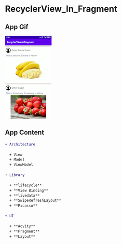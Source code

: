 # RecyclerView_In_Fragment

## App Gif
![](https://github.com/omerfarukgzl/RecyclerView_In_Fragment/blob/main/gif/Recycler-In-Fragment.gif)

## App Content

```diff
+ Architecture 
  
  + View
  + Model
  + ViewModel
  
+ Library
  
  + **lifecycle**
  + **View Binding**
  + **livedata**
  + **SwipeRefreshLayout**
  + **Picasso**
  
+ UI

  + **Acvity**
  + **Fragment**
  + **Layout**
  
